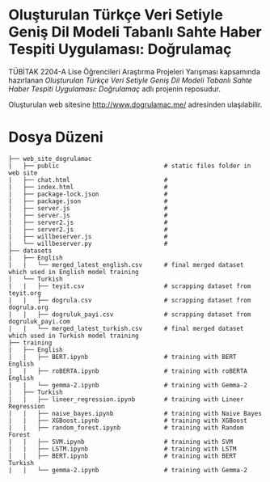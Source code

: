 # Oluşturulan Türkçe Veri Setiyle Geniş Dil Modeli Tabanlı Sahte Haber Tespiti Uygulaması: Doğrulamaç
TÜBİTAK 2204-A Lise Öğrencileri Araştırma Projeleri Yarışması kapsamında hazırlanan _Oluşturulan Türkçe Veri Setiyle Geniş Dil Modeli Tabanlı Sahte Haber Tespiti Uygulaması: Doğrulamaç_ adlı projenin reposudur. 

Oluşturulan web sitesine http://www.dogrulamac.me/ adresinden ulaşılabilir.

# Dosya Düzeni
```
├── web_site_dogrulamac                    
|   ├── public                             # static files folder in web site
|   ├── chat.html                          # 
|   ├── index.html                         # 
|   ├── package-lock.json                  # 
|   ├── package.json                       # 
|   ├── server.js                          # 
|   ├── server.js                          # 
|   ├── server2.js                         # 
|   ├── server2.js                         # 
|   ├── willbeserver.js                    # 
|   └── willbeserver.py                    # 
├── datasets                               
|   ├── English                            
|   |   └── merged_latest_english.csv      # final merged dataset which used in English model training
|   └── Turkish                            
|   |   ├── teyit.csv                      # scrapping dataset from teyit.org
|   |   ├── dogrula.csv                    # scrapping dataset from dogrula.org
|   |   ├── dogruluk_payi.csv              # scrapping dataset from dogruluk_payi.com
|   |   └── merged_latest_turkish.csv      # final merged dataset which used in Turkish model training
├── training                               
|   ├── English                            
|   |   ├── BERT.ipynb                     # training with BERT English
|   |   ├── roBERTA.ipynb                  # training with roBERTA English
|   |   └── gemma-2.ipynb                  # training with Gemma-2
|   ├── Turkish                            
|   |   ├── lineer_regression.ipynb        # training with Lineer Regression
|   |   ├── naive_bayes.ipynb              # training with Naive Bayes
|   |   ├── XGBoost.ipynb                  # training with XGBoost
|   |   ├── random_forest.ipynb            # training with Random Forest
|   |   ├── SVM.ipynb                      # training with SVM
|   |   ├── LSTM.ipynb                     # training with LSTM
|   |   ├── BERT.ipynb                     # training with BERT Turkish
|   |   └── gemma-2.ipynb                  # training with Gemma-2
```
